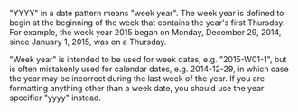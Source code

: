 "YYYY" in a date pattern means "week year". The week year is defined to begin at
the beginning of the week that contains the year's first Thursday. For example,
the week year 2015 began on Monday, December 29, 2014, since January 1, 2015,
was on a Thursday.

"Week year" is intended to be used for week dates, e.g. "2015-W01-1", but is
often mistakenly used for calendar dates, e.g. 2014-12-29, in which case the
year may be incorrect during the last week of the year. If you are formatting
anything other than a week date, you should use the year specifier "yyyy"
instead.
